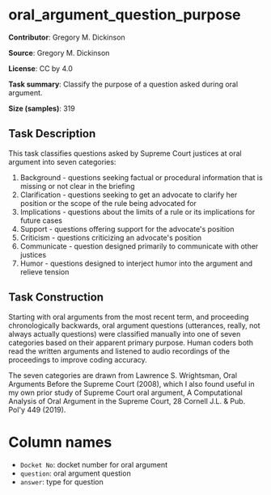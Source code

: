 # oral_argument_question_purpose

**Contributor**: Gregory M. Dickinson
 
**Source**: Gregory M. Dickinson

**License**: CC by 4.0

**Task summary**: Classify the purpose of a question asked during oral argument.

**Size (samples)**: 319

## Task Description

This task classifies questions asked by Supreme Court justices at oral argument into seven categories:

1. Background - questions seeking factual or procedural information that is missing or not clear in the briefing
2. Clarification - questions seeking to get an advocate to clarify her position or the scope of the rule being advocated for
3. Implications - questions about the limits of a rule or its implications for future cases
4. Support - questions offering support for the advocate's position
5. Criticism - questions criticizing an advocate's position
6. Communicate - question designed primarily to communicate with other justices
7. Humor - questions designed to interject humor into the argument and relieve tension

## Task Construction

Starting with oral arguments from the most recent term, and proceeding chronologically backwards, oral argument questions (utterances, really, not always actually questions) were classified manually into one of seven categories based on their apparent primary purpose. Human coders both read the written arguments and listened to audio recordings of the proceedings to improve coding accuracy.

The seven categories are drawn from Lawrence S. Wrightsman, Oral Arguments Before the Supreme Court (2008), which I also found useful in my own prior study of Supreme Court oral argument, A Computational Analysis of Oral Argument in the Supreme Court, 28 Cornell J.L. & Pub. Pol'y 449 (2019).

# Column names
- `Docket No`: docket number for oral argument
- `question`: oral argument question
- `answer`: type for question